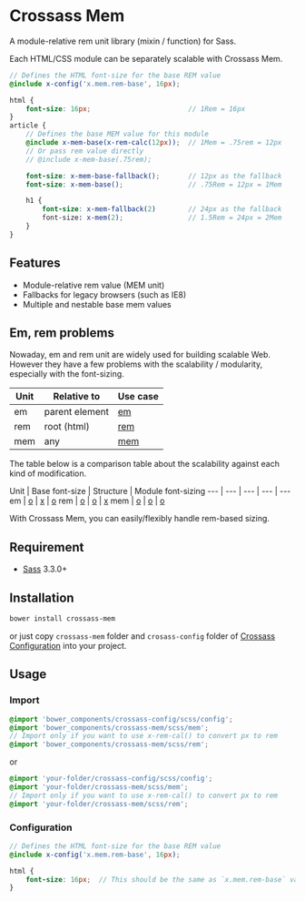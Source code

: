 # Crossass Mem

A module-relative rem unit library (mixin / function) for Sass.

Each HTML/CSS module can be separately scalable with Crossass Mem.

```scss
// Defines the HTML font-size for the base REM value
@include x-config('x.mem.rem-base', 16px);

html {
    font-size: 16px;                        // 1Rem = 16px
}
article {
    // Defines the base MEM value for this module
    @include x-mem-base(x-rem-calc(12px));  // 1Mem = .75rem = 12px
    // Or pass rem value directly
    // @include x-mem-base(.75rem);

    font-size: x-mem-base-fallback();       // 12px as the fallback
    font-size: x-mem-base();                // .75Rem = 12px = 1Mem

    h1 {
        font-size: x-mem-fallback(2)        // 24px as the fallback
        font-size: x-mem(2);                // 1.5Rem = 24px = 2Mem
    }
}
```

## Features

* Module-relative rem value (MEM unit)
* Fallbacks for legacy browsers (such as IE8)
* Multiple and nestable base mem values

## Em, rem problems

Nowaday, em and rem unit are widely used for building scalable Web.
However they have a few problems with the scalability / modularity, especially with the font-sizing.

Unit | Relative to    | Use case |
--- | --- | --- |
em | parent element | [em](http://jsfiddle.net/whizark/GA8hN/)
rem | root (html) | [rem](http://jsfiddle.net/whizark/HT6UD/)
mem | any | [mem](http://jsfiddle.net/whizark/hkR7z/) |

The table below is a comparison table about the scalability against each kind of modification.

Unit | Base font-size | Structure | Module font-sizing
--- | --- | --- | --- | ---
em   | [o](http://jsfiddle.net/whizark/3LPb6/) | [x](http://jsfiddle.net/whizark/8n7g8/) | [o](http://jsfiddle.net/whizark/2RHqp/)
rem  | [o](http://jsfiddle.net/whizark/mSPuD/) | [o](http://jsfiddle.net/whizark/KcG86/) | [x](http://jsfiddle.net/whizark/7Vhu7/)
mem  | [o](http://jsfiddle.net/whizark/rrsME/) | [o](http://jsfiddle.net/whizark/39dS8/) | [o](http://jsfiddle.net/whizark/jyBtL/)

With Crossass Mem, you can easily/flexibly handle rem-based sizing.

## Requirement

* [Sass](http://sass-lang.com/) 3.3.0+

## Installation

```sh
bower install crossass-mem
```

or just copy ```crossass-mem``` folder and ```crosass-config``` folder of [Crossass Configuration](https://github.com/whizark/crossass-config) into your project.

## Usage

### Import

```scss
@import 'bower_components/crossass-config/scss/config';
@import 'bower_components/crossass-mem/scss/mem';
// Import only if you want to use x-rem-cal() to convert px to rem
@import 'bower_components/crossass-mem/scss/rem';
```

or

```scss
@import 'your-folder/crossass-config/scss/config';
@import 'your-folder/crossass-mem/scss/mem';
// Import only if you want to use x-rem-cal() to convert px to rem
@import 'your-folder/crossass-mem/scss/rem';
```

### Configuration

```scss
// Defines the HTML font-size for the base REM value
@include x-config('x.mem.rem-base', 16px);

html {
    font-size: 16px;  // This should be the same as `x.mem.rem-base` value
}
```
